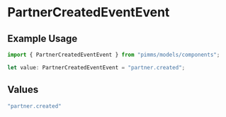 # PartnerCreatedEventEvent

## Example Usage

```typescript
import { PartnerCreatedEventEvent } from "pimms/models/components";

let value: PartnerCreatedEventEvent = "partner.created";
```

## Values

```typescript
"partner.created"
```